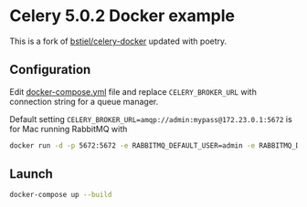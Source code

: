 # Celery 5.0.2 Docker example

This is a fork of [bstiel/celery-docker](https://github.com/bstiel/celery-docker) updated with poetry.

## Configuration

Edit [docker-compose.yml](docker-compose.yml) file and replace `CELERY_BROKER_URL` with connection string for a queue manager.

Default setting `CELERY_BROKER_URL=amqp://admin:mypass@172.23.0.1:5672` is for Mac running RabbitMQ with

```bash
docker run -d -p 5672:5672 -e RABBITMQ_DEFAULT_USER=admin -e RABBITMQ_DEFAULT_PASS=mypass rabbitmq
```

## Launch

```bash
docker-compose up --build
```